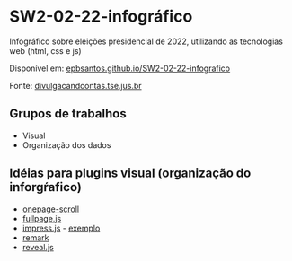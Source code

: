 # SW2-02-22-infográfico
Infográfico sobre eleições presidencial de 2022, utilizando as tecnologias web (html, css e js) 

Disponível em:
[epbsantos.github.io/SW2-02-22-infografico](https://epbsantos.github.io/SW2-02-22-infografico/)


Fonte:
[divulgacandcontas.tse.jus.br](https://divulgacandcontas.tse.jus.br/divulga/#/estados/2022/2040602022/BR/candidatos)


## Grupos de trabalhos
- Visual
- Organização dos dados


## Idéias para plugins visual (organização do inforgŕafico)
- [onepage-scroll](https://github.com/peachananr/onepage-scroll)
- [fullpage.js](https://github.com/alvarotrigo/fullpage.js)
- [impress.js](https://github.com/impress/impress.js) - [exemplo](https://epbsantos.github.io/SW2-02-22-infografico/id%C3%A9ia%20de%20slides/impress.html)
- [remark](https://github.com/gnab/remark)
- [reveal.js](https://github.com/hakimel/reveal.js)
